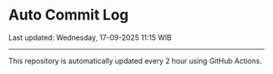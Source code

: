 # Auto Commit Log

Last updated: Wednesday, 17-09-2025 11:15 WIB

---

This repository is automatically updated every 2 hour using GitHub Actions.
